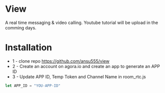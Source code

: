 # View
A real time messaging & video calling. Youtube tutorial will be upload in the comming days.



# Installation
* 1 - clone repo  https://github.com/ansu555/view
* 2 - Create an account on agora.io and create an app to generate an APP ID
* 3 - Update APP ID, Temp Token and Channel Name in room_rtc.js
```javascript
let APP_ID = "YOU-APP-ID"
```



